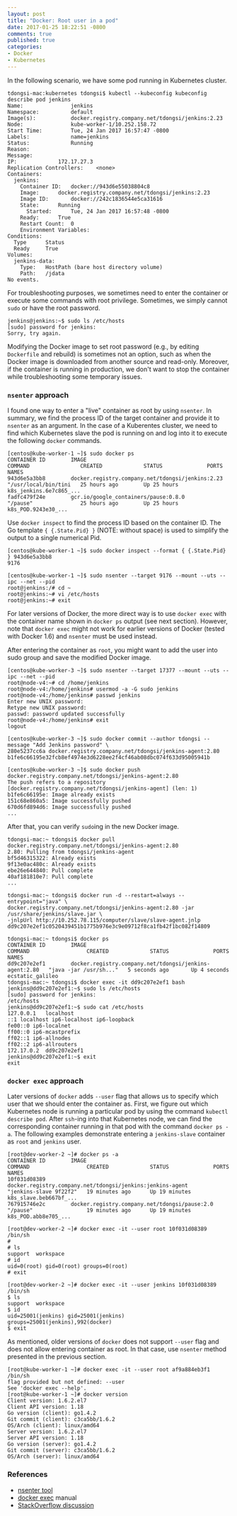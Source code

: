 ```yaml
---
layout: post
title: "Docker: Root user in a pod"
date: 2017-01-25 18:22:51 -0800
comments: true
published: true
categories: 
- Docker
- Kubernetes
---
```


In the following scenario, we have some pod running in Kubernetes cluster.

```
tdongsi-mac:kubernetes tdongsi$ kubectl --kubeconfig kubeconfig describe pod jenkins
Name:				jenkins
Namespace:			default
Image(s):			docker.registry.company.net/tdongsi/jenkins:2.23
Node:				kube-worker-1/10.252.158.72
Start Time:			Tue, 24 Jan 2017 16:57:47 -0800
Labels:				name=jenkins
Status:				Running
Reason:
Message:
IP:				172.17.27.3
Replication Controllers:	<none>
Containers:
  jenkins:
    Container ID:	docker://943d6e55038804c8
    Image:		docker.registry.company.net/tdongsi/jenkins:2.23
    Image ID:		docker://242c1836544e5ca31616
    State:		Running
      Started:		Tue, 24 Jan 2017 16:57:48 -0800
    Ready:		True
    Restart Count:	0
    Environment Variables:
Conditions:
  Type		Status
  Ready 	True
Volumes:
  jenkins-data:
    Type:	HostPath (bare host directory volume)
    Path:	/jdata
No events. 
```

For troubleshooting purposes, we sometimes need to enter the container or execute some commands with root privilege.
Sometimes, we simply cannot `sudo` or have the root password.

<!--more-->

```
jenkins@jenkins:~$ sudo ls /etc/hosts
[sudo] password for jenkins:
Sorry, try again.
```

Modifying the Docker image to set root password (e.g., by editing `Dockerfile` and rebuild) is sometimes not an option, 
such as when the Docker image is downloaded from another source and read-only.
Moreover, if the container is running in production, we don't want to stop the container while troubleshooting some temporary issues.

### `nsenter` approach

I found one way to enter a "live" container as root by using `nsenter`.
In summary, we find the process ID of the target container and provide it to `nsenter` as an argument.
In the case of a Kuberentes cluster, we need to find which Kubernetes slave the pod is running on and log into it to execute the following `docker` commands.

``` plain Finding running container ID and name
[centos@kube-worker-1 ~]$ sudo docker ps
CONTAINER ID        IMAGE                                              COMMAND                CREATED             STATUS              PORTS               NAMES
943d6e5a3bb8        docker.registry.company.net/tdongsi/jenkins:2.23   "/usr/local/bin/tini   25 hours ago        Up 25 hours                             k8s_jenkins.6e7c865_...
fadfc479f24e        gcr.io/google_containers/pause:0.8.0               "/pause"               25 hours ago        Up 25 hours                             k8s_POD.9243e30_...
```

Use `docker inspect` to find the process ID based on the container ID.
The Go template `{ {.State.Pid} }` (NOTE: without space) is used to simplify the output to a single numerical Pid.

``` plain
[centos@kube-worker-1 ~]$ sudo docker inspect --format { {.State.Pid} } 943d6e5a3bb8
9176

[centos@kube-worker-1 ~]$ sudo nsenter --target 9176 --mount --uts --ipc --net --pid
root@jenkins:/# cd ~
root@jenkins:~# vi /etc/hosts
root@jenkins:~# exit
```

For later versions of Docker, the more direct way is to use `docker exec` with the container name shown in `docker ps` output (see next section). 
However, note that `docker exec` might not work for earlier versions of Docker (tested with Docker 1.6) and `nsenter` must be used instead.

After entering the container as `root`, you might want to add the user into sudo group and save the modified Docker image.

```
[centos@kube-worker-3 ~]$ sudo nsenter --target 17377 --mount --uts --ipc --net --pid
root@node-v4:~# cd /home/jenkins
root@node-v4:/home/jenkins# usermod -a -G sudo jenkins
root@node-v4:/home/jenkins# passwd jenkins
Enter new UNIX password:
Retype new UNIX password:
passwd: password updated successfully
root@node-v4:/home/jenkins# exit
logout

[centos@kube-worker-3 ~]$ sudo docker commit --author tdongsi --message "Add Jenkins password" \
280e5237cc6a docker.registry.company.net/tdongsi/jenkins-agent:2.80
b1fe6c66195e32fcb8ef4974e3d6228ee2f4cf46ab08dbc074f633d95005941b

[centos@kube-worker-3 ~]$ sudo docker push docker.registry.company.net/tdongsi/jenkins-agent:2.80
The push refers to a repository [docker.registry.company.net/tdongsi/jenkins-agent] (len: 1)
b1fe6c66195e: Image already exists
151c68e860a5: Image successfully pushed
670d6fd894d6: Image successfully pushed
...
```

After that, you can verify `sudo`ing in the new Docker image.

```
tdongsi-mac:~ tdongsi$ docker pull docker.registry.company.net/tdongsi/jenkins-agent:2.80
2.80: Pulling from tdongsi/jenkins-agent
bf5d46315322: Already exists
9f13e0ac480c: Already exists
ebe26e644840: Pull complete
40af181810e7: Pull complete
...

tdongsi-mac:~ tdongsi$ docker run -d --restart=always --entrypoint="java" \
docker.registry.company.net/tdongsi/jenkins-agent:2.80 -jar /usr/share/jenkins/slave.jar \
-jnlpUrl http://10.252.78.115/computer/slave/slave-agent.jnlp
dd9c207e2ef1c0520439451b1775b976e3c9e09712f8ca1fb42f1bc082f14809

tdongsi-mac:~ tdongsi$ docker ps
CONTAINER ID        IMAGE                                                    COMMAND                  CREATED             STATUS              PORTS               NAMES
dd9c207e2ef1        docker.registry.company.net/tdongsi/jenkins-agent:2.80   "java -jar /usr/sh..."   5 seconds ago       Up 4 seconds                            ecstatic_galileo
tdongsi-mac:~ tdongsi$ docker exec -it dd9c207e2ef1 bash
jenkins@dd9c207e2ef1:~$ sudo ls /etc/hosts
[sudo] password for jenkins:
/etc/hosts
jenkins@dd9c207e2ef1:~$ sudo cat /etc/hosts
127.0.0.1	localhost
::1	localhost ip6-localhost ip6-loopback
fe00::0	ip6-localnet
ff00::0	ip6-mcastprefix
ff02::1	ip6-allnodes
ff02::2	ip6-allrouters
172.17.0.2	dd9c207e2ef1
jenkins@dd9c207e2ef1:~$ exit
exit
```

### `docker exec` approach

Later versions of `docker` adds `--user` flag that allows us to specify which user that we should enter the container as. 
First, we figure out which Kubernetes node is running a particular pod by using the command `kubectl describe pod`. 
After `ssh`-ing into that Kubernetes node, we can find the corresponding container running in that pod with the command `docker ps -a`. 
The following examples demonstrate entering a `jenkins-slave` container as `root` and `jenkins` user.

``` plain Entering container 
[root@dev-worker-2 ~]# docker ps -a
CONTAINER ID        IMAGE                                                                        COMMAND                  CREATED             STATUS              PORTS               NAMES
10f031d08389        docker.registry.company.net/tdongsi/jenkins:jenkins-agent                    "jenkins-slave 9f22f2"   19 minutes ago      Up 19 minutes                           k8s_slave.beb667bf_...
767915746e2c        docker.registry.company.net/tdongsi/pause:2.0                                "/pause"                 19 minutes ago      Up 19 minutes                           k8s_POD.abb8e705_...

[root@dev-worker-2 ~]# docker exec -it --user root 10f031d08389 /bin/sh
#
# ls
support  workspace
# id
uid=0(root) gid=0(root) groups=0(root)
# exit

[root@dev-worker-2 ~]# docker exec -it --user jenkins 10f031d08389 /bin/sh
$ ls
support  workspace
$ id
uid=25001(jenkins) gid=25001(jenkins) groups=25001(jenkins),992(docker)
$ exit
```

As mentioned, older versions of `docker` does not support `--user` flag and does not allow entering container as root.
In that case, use `nsenter` method presented in the previous section.

``` plain Unsupported operation on Docker 1.6
[root@kube-worker-1 ~]# docker exec -it --user root af9a884eb3f1 /bin/sh
flag provided but not defined: --user
See 'docker exec --help'.
[root@kube-worker-1 ~]# docker version
Client version: 1.6.2.el7
Client API version: 1.18
Go version (client): go1.4.2
Git commit (client): c3ca5bb/1.6.2
OS/Arch (client): linux/amd64
Server version: 1.6.2.el7
Server API version: 1.18
Go version (server): go1.4.2
Git commit (server): c3ca5bb/1.6.2
OS/Arch (server): linux/amd64
```

### References

* [nsenter tool](https://github.com/jpetazzo/nsenter)
* [docker exec](https://docs.docker.com/engine/reference/commandline/exec/) manual
* [StackOverflow discussion](http://stackoverflow.com/questions/28721699/root-password-inside-a-docker-container)

